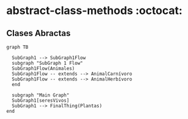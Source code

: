 # abstract-class-methods :octocat:
## Clases Abractas

```mermaid
graph TB

  SubGraph1 --> SubGraph1Flow
  subgraph "SubGraph 1 Flow"
  SubGraph1Flow(Animales)
  SubGraph1Flow -- extends --> AnimalCarnívoro
  SubGraph1Flow -- extends --> AnimalHerbívoro
  end

  subgraph "Main Graph"
  SubGraph1[seresVivos]
  SubGraph1 --> FinalThing(Plantas)
end
```
